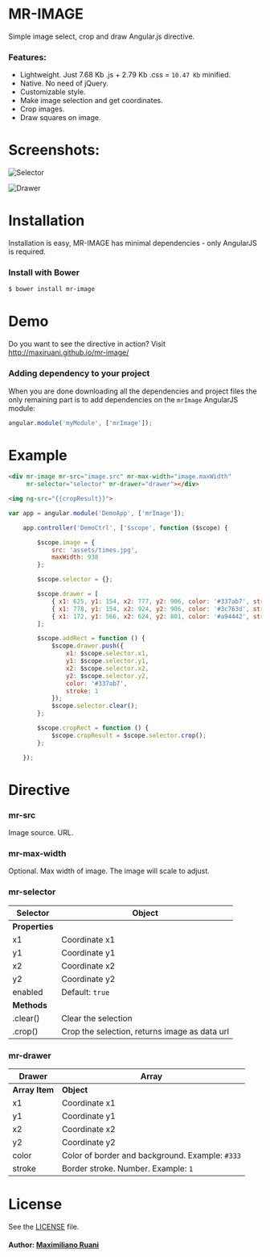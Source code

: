 # MR-IMAGE

Simple image select, crop and draw Angular.js directive.

### Features:

 * Lightweight. Just 7.68 Kb .js + 2.79 Kb .css = `10.47 Kb` minified.
 * Native. No need of jQuery.
 * Customizable style.
 * Make image selection and get coordinates.
 * Crop images.
 * Draw squares on image.

# Screenshots:

![Selector](https://raw.github.com/maxiruani/mr-image/master/misc/screenshots/1.png "Selector")

![Drawer](https://raw.github.com/maxiruani/mr-image/master/misc/screenshots/2.png "Drawer")

# Installation

Installation is easy, MR-IMAGE has minimal dependencies - only AngularJS is required.

### Install with Bower
```sh
$ bower install mr-image
```

# Demo

Do you want to see the directive in action? Visit http://maxiruani.github.io/mr-image/

### Adding dependency to your project

When you are done downloading all the dependencies and project files the only remaining part is to add dependencies on the `mrImage` AngularJS module:

```js
angular.module('myModule', ['mrImage']);
```

# Example

```html
<div mr-image mr-src="image.src" mr-max-width="image.maxWidth"
     mr-selector="selector" mr-drawer="drawer"></div>

<img ng-src="{{cropResult}}">
```

```js
var app = angular.module('DemoApp', ['mrImage']);

    app.controller('DemoCtrl', ['$scope', function ($scope) {

        $scope.image = {
            src: 'assets/times.jpg',
            maxWidth: 938
        };

        $scope.selector = {};

        $scope.drawer = [
            { x1: 625, y1: 154, x2: 777, y2: 906, color: '#337ab7', stroke: 1 },
            { x1: 778, y1: 154, x2: 924, y2: 906, color: '#3c763d', stroke: 1 },
            { x1: 172, y1: 566, x2: 624, y2: 801, color: '#a94442', stroke: 1 }
        ];

        $scope.addRect = function () {
            $scope.drawer.push({
                x1: $scope.selector.x1,
                y1: $scope.selector.y1,
                x2: $scope.selector.x2,
                y2: $scope.selector.y2,
                color: '#337ab7',
                stroke: 1
            });
            $scope.selector.clear();
        };

        $scope.cropRect = function () {
            $scope.cropResult = $scope.selector.crop();
        };

    });
```

# Directive

### mr-src
Image source. URL.

### mr-max-width
Optional. Max width of image. The image will scale to adjust.

### mr-selector

Selector       | Object
-------------- | -------------
**Properties** |
x1             | Coordinate x1
y1             | Coordinate y1
x2             | Coordinate x2
y2             | Coordinate y2
enabled        | Default: `true`
**Methods**    |
.clear()       | Clear the selection
.crop()        | Crop the selection, returns image as data url


### mr-drawer

Drawer         | Array
-------------  | ---------
**Array Item** | **Object**
x1             | Coordinate x1
y1             | Coordinate y1
x2             | Coordinate x2
y2             | Coordinate y2
color          | Color of border and background. Example: `#333`
stroke         | Border stroke. Number. Example: `1`

# License

See the [LICENSE](https://github.com/maxiruani/mr-image/blob/master/LICENSE) file.

#### Author: [Maximiliano Ruani](http://github.com/maxiruani)